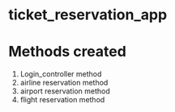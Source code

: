 # ticket_reservation_app

# Methods created
1. Login_controller method
2. airline reservation method
3. airport reservation method
4. flight reservation method
